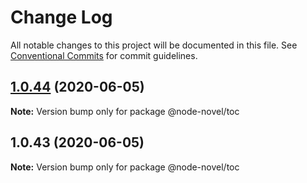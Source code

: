 # Change Log

All notable changes to this project will be documented in this file.
See [Conventional Commits](https://conventionalcommits.org) for commit guidelines.

## [1.0.44](https://github.com/bluelovers/ws-node-novel/compare/@node-novel/toc@1.0.43...@node-novel/toc@1.0.44) (2020-06-05)

**Note:** Version bump only for package @node-novel/toc





## 1.0.43 (2020-06-05)

**Note:** Version bump only for package @node-novel/toc
